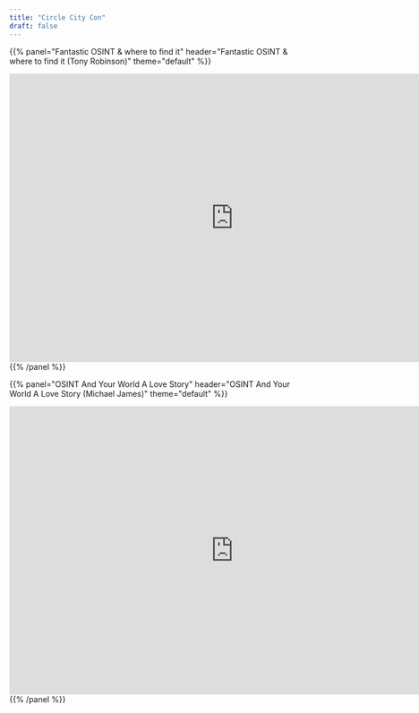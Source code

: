 ```yaml
---
title: "Circle City Con"
draft: false
---
```


{{% panel="Fantastic OSINT & where to find it" header="Fantastic OSINT & where to find it (Tony Robinson)" theme="default" %}}
<div align="center">
<iframe width="800" height="515" src="https://www.youtube.com/embed/q0D1R1DFp7g" frameborder="0" allowfullscreen></iframe>
</div>
{{% /panel %}}

{{% panel="OSINT And Your World A Love Story" header="OSINT And Your World A Love Story (Michael James)" theme="default" %}}
<div align="center">
<iframe width="800" height="515" src="https://www.youtube-nocookie.com/embed/gtk-SJkCzY8" frameborder="0" allowfullscreen></iframe>
</div>
{{% /panel %}}
